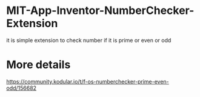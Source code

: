 # MIT-App-Inventor-NumberChecker-Extension
it is simple extension to check number if it is prime or even or odd 

# More details

https://community.kodular.io/t/f-os-numberchecker-prime-even-odd/156682
